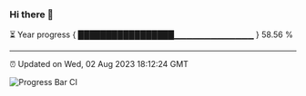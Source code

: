 ### Hi there 👋

⏳ Year progress { █████████████████▁▁▁▁▁▁▁▁▁▁▁▁▁ } 58.56 %

---

⏰ Updated on Wed, 02 Aug 2023 18:12:24 GMT

![Progress Bar CI](https://github.com/liununu/liununu/workflows/Progress%20Bar%20CI/badge.svg)
